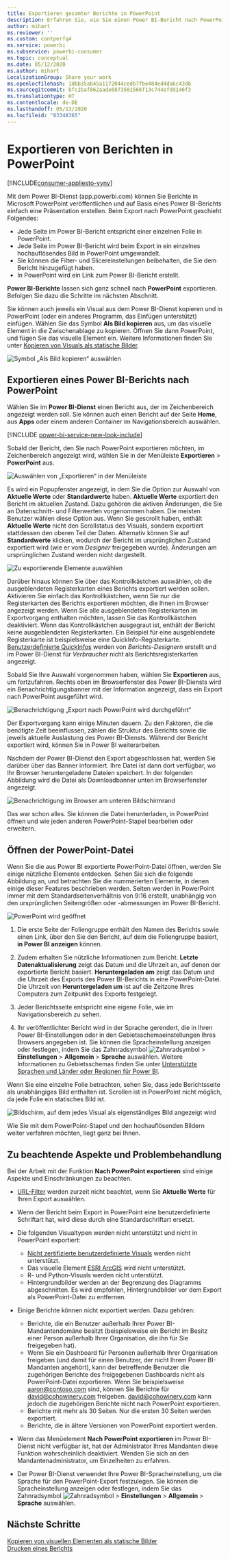```yaml
---
title: Exportieren gesamter Berichte in PowerPoint
description: Erfahren Sie, wie Sie einen Power BI-Bericht nach PowerPoint exportieren.
author: mihart
ms.reviewer: ''
ms.custom: contperfq4
ms.service: powerbi
ms.subservice: powerbi-consumer
ms.topic: conceptual
ms.date: 05/12/2020
ms.author: mihart
LocalizationGroup: Share your work
ms.openlocfilehash: 1dbb35ab45a1172044cedb7fbe484ed4da6c43db
ms.sourcegitcommit: bfc2baf862aade6873501566f13c744efdd146f3
ms.translationtype: HT
ms.contentlocale: de-DE
ms.lasthandoff: 05/13/2020
ms.locfileid: "83348365"
---
```

# <a name="export-reports-to-powerpoint"></a>Exportieren von Berichten in PowerPoint

[!INCLUDE[consumer-appliesto-yyny](../includes/consumer-appliesto-yyny.md)]


Mit dem Power BI-Dienst (app.powerbi.com) können Sie Berichte in Microsoft PowerPoint veröffentlichen und auf Basis eines Power BI-Berichts einfach eine Präsentation erstellen. Beim Export nach PowerPoint geschieht Folgendes:

* Jede Seite im Power BI-Bericht entspricht einer einzelnen Folie in PowerPoint.
* Jede Seite im Power BI-Bericht wird beim Export in ein einzelnes hochauflösendes Bild in PowerPoint umgewandelt.
* Sie können die Filter- und Slicereinstellungen beibehalten, die Sie dem Bericht hinzugefügt haben.
* In PowerPoint wird ein Link zum Power BI-Bericht erstellt.

**Power BI-Berichte** lassen sich ganz schnell nach **PowerPoint** exportieren. Befolgen Sie dazu die Schritte im nächsten Abschnitt.

Sie können auch jeweils ein Visual aus dem Power BI-Dienst kopieren und in PowerPoint (oder ein anderes Programm, das Einfügen unterstützt) einfügen. Wählen Sie das Symbol **Als Bild kopieren** aus, um das visuelle Element in die Zwischenablage zu kopieren. Öffnen Sie dann PowerPoint, und fügen Sie das visuelle Element ein. Weitere Informationen finden Sie unter [Kopieren von Visuals als statische Bilder](../power-bi-visualization-copy-paste.md).

![Symbol „Als Bild kopieren“ auswählen](media/end-user-powerpoint/power-bi-copy.png)

## <a name="export-your-power-bi-report-to-powerpoint"></a>Exportieren eines Power BI-Berichts nach PowerPoint
Wählen Sie im **Power BI-Dienst** einen Bericht aus, der im Zeichenbereich angezeigt werden soll. Sie können auch einen Bericht auf der Seite **Home**, aus **Apps** oder einem anderen Container im Navigationsbereich auswählen.

[!INCLUDE [power-bi-service-new-look-include](../includes/power-bi-service-new-look-include.md)]

Sobald der Bericht, den Sie nach PowerPoint exportieren möchten, im Zeichenbereich angezeigt wird, wählen Sie in der Menüleiste **Exportieren** > **PowerPoint** aus.

![Auswählen von „Exportieren“ in der Menüleiste](media/end-user-powerpoint/power-bi-export.png)

Es wird ein Popupfenster angezeigt, in dem Sie die Option zur Auswahl von **Aktuelle Werte** oder **Standardwerte** haben. **Aktuelle Werte** exportiert den Bericht im aktuellen Zustand. Dazu gehören die aktiven Änderungen, die Sie an Datenschnitt- und Filterwerten vorgenommen haben.  Die meisten Benutzer wählen diese Option aus. Wenn Sie gescrollt haben, enthält **Aktuelle Werte** nicht den Scrollstatus des Visuals, sondern exportiert stattdessen den oberen Teil der Daten. Alternativ können Sie auf **Standardwerte** klicken, wodurch der Bericht im ursprünglichen Zustand exportiert wird (wie er vom *Designer* freigegeben wurde). Änderungen am ursprünglichen Zustand werden nicht dargestellt.

![Zu exportierende Elemente auswählen](media/end-user-powerpoint/power-bi-current-values.png)
 
Darüber hinaus können Sie über das Kontrollkästchen auswählen, ob die ausgeblendeten Registerkarten eines Berichts exportiert werden sollen. Aktivieren Sie einfach das Kontrollkästchen, wenn Sie nur die Registerkarten des Berichts exportieren möchten, die Ihnen im Browser angezeigt werden. Wenn Sie alle ausgeblendeten Registerkarten im Exportvorgang enthalten möchten, lassen Sie das Kontrollkästchen deaktiviert. Wenn das Kontrollkästchen ausgegraut ist, enthält der Bericht keine ausgeblendeten Registerkarten. Ein Beispiel für eine ausgeblendete Registerkarte ist beispielsweise eine QuickInfo-Registerkarte. [Benutzerdefinierte QuickInfos](../create-reports/desktop-tooltips.md) werden von *Berichts-Designern* erstellt und im Power BI-Dienst für *Verbraucher* nicht als Berichtsregisterkarten angezeigt. 

Sobald Sie Ihre Auswahl vorgenommen haben, wählen Sie **Exportieren** aus, um fortzufahren. Rechts oben im Browserfenster des Power BI-Diensts wird ein Benachrichtigungsbanner mit der Information angezeigt, dass ein Export nach PowerPoint ausgeführt wird. 



![Benachrichtigung „Export nach PowerPoint wird durchgeführt“](media/end-user-powerpoint/power-bi-export-progress.png)

Der Exportvorgang kann einige Minuten dauern. Zu den Faktoren, die die benötigte Zeit beeinflussen, zählen die Struktur des Berichts sowie die jeweils aktuelle Auslastung des Power BI-Diensts. Während der Bericht exportiert wird, können Sie in Power BI weiterarbeiten.

Nachdem der Power BI-Dienst den Export abgeschlossen hat, werden Sie darüber über das Banner informiert. Ihre Datei ist dann dort verfügbar, wo Ihr Browser heruntergeladene Dateien speichert. In der folgenden Abbildung wird die Datei als Downloadbanner unten im Browserfenster angezeigt.

![Benachrichtigung im Browser am unteren Bildschirmrand](media/end-user-powerpoint/power-bi-browsers.png)

Das war schon alles. Sie können die Datei herunterladen, in PowerPoint öffnen und wie jeden anderen PowerPoint-Stapel bearbeiten oder erweitern.

## <a name="open-the-powerpoint-file"></a>Öffnen der PowerPoint-Datei
Wenn Sie die aus Power BI exportierte PowerPoint-Datei öffnen, werden Sie einige nützliche Elemente entdecken. Sehen Sie sich die folgende Abbildung an, und betrachten Sie die nummerierten Elemente, in denen einige dieser Features beschrieben werden. Seiten werden in PowerPoint immer mit dem Standardseitenverhältnis von 9:16 erstellt, unabhängig von den ursprünglichen Seitengrößen oder -abmessungen im Power BI-Bericht.

![PowerPoint wird geöffnet](media/end-user-powerpoint/power-bi-powerpoint-numbered.png)

1. Die erste Seite der Foliengruppe enthält den Namen des Berichts sowie einen Link, über den Sie den Bericht, auf dem die Foliengruppe basiert, **in Power BI anzeigen** können.
2. Zudem erhalten Sie nützliche Informationen zum Bericht. **Letzte Datenaktualisierung** zeigt das Datum und die Uhrzeit an, auf denen der exportierte Bericht basiert. **Heruntergeladen am** zeigt das Datum und die Uhrzeit des Exports des Power BI-Berichts in eine PowerPoint-Datei. Die Uhrzeit von **Heruntergeladen um** ist auf die Zeitzone Ihres Computers zum Zeitpunkt des Exports festgelegt.


3. Jeder Berichtsseite entspricht eine eigene Folie, wie im Navigationsbereich zu sehen. 
4. Ihr veröffentlichter Bericht wird in der Sprache gerendert, die in Ihren Power BI-Einstellungen oder in den Gebietsschemaeinstellungen Ihres Browsers angegeben ist. Sie können die Spracheinstellung anzeigen oder festlegen, indem Sie das Zahnradsymbol ![Zahnradsymbol](media/end-user-powerpoint/power-bi-settings-icon.png) > **Einstellungen** > **Allgemein** > **Sprache** auswählen. Weitere Informationen zu Gebietsschemas finden Sie unter [Unterstützte Sprachen und Länder oder Regionen für Power BI](../fundamentals/supported-languages-countries-regions.md).


Wenn Sie eine einzelne Folie betrachten, sehen Sie, dass jede Berichtsseite als unabhängiges Bild enthalten ist. Scrollen ist in PowerPoint nicht möglich, da jede Folie ein statisches Bild ist.

![Bildschirm, auf dem jedes Visual als eigenständiges Bild angezeigt wird](media/end-user-powerpoint/power-bi-images.png)

Wie Sie mit dem PowerPoint-Stapel und den hochauflösenden Bildern weiter verfahren möchten, liegt ganz bei Ihnen.

## <a name="considerations-and-troubleshooting"></a>Zu beachtende Aspekte und Problembehandlung
Bei der Arbeit mit der Funktion **Nach PowerPoint exportieren** sind einige Aspekte und Einschränkungen zu beachten.
 

* [URL-Filter](../service-url-filters.md) werden zurzeit nicht beachtet, wenn Sie **Aktuelle Werte** für Ihren Export auswählen.

* Wenn der Bericht beim Export in PowerPoint eine benutzerdefinierte Schriftart hat, wird diese durch eine Standardschriftart ersetzt.

* Die folgenden Visualtypen werden nicht unterstützt und nicht in PowerPoint exportiert:
   - [Nicht zertifizierte benutzerdefinierte Visuals](../developer/power-bi-custom-visuals-certified.md) werden nicht unterstützt. 
   - Das visuelle Element [ESRI ArcGIS](../visuals/power-bi-visualizations-arcgis.md) wird nicht unterstützt.
   - R- und Python-Visuals werden nicht unterstützt.
   - Hintergrundbilder werden an der Begrenzung des Diagramms abgeschnitten. Es wird empfohlen, Hintergrundbilder vor dem Export als PowerPoint-Datei zu entfernen.

* Einige Berichte können nicht exportiert werden. Dazu gehören:
    - Berichte, die ein Benutzer außerhalb Ihrer Power BI-Mandantendomäne besitzt (beispielsweise ein Bericht im Besitz einer Person außerhalb Ihrer Organisation, die ihn für Sie freigegeben hat).
    - Wenn Sie ein Dashboard für Personen außerhalb Ihrer Organisation freigeben (und damit für einen Benutzer, der nicht Ihrem Power BI-Mandanten angehört), kann der betreffende Benutzer die zugehörigen Berichte des freigegebenen Dashboards nicht als PowerPoint-Datei exportieren. Wenn Sie beispielsweise aaron@contoso.com sind, können Sie Berichte für david@cohowinery.com freigeben. david@cohowinery.com kann jedoch die zugehörigen Berichte nicht nach PowerPoint exportieren.
    - Berichte mit mehr als 30 Seiten. Nur die ersten 30 Seiten werden exportiert.
    - Berichte, die in ältere Versionen von PowerPoint exportiert werden.

* Wenn das Menüelement **Nach PowerPoint exportieren** im Power BI-Dienst nicht verfügbar ist, hat der Administrator Ihres Mandanten diese Funktion wahrscheinlich deaktiviert. Wenden Sie sich an den Mandantenadministrator, um Einzelheiten zu erfahren.
* Der Power BI-Dienst verwendet Ihre Power BI-Spracheinstellung, um die Sprache für den PowerPoint-Export festzulegen. Sie können die Spracheinstellung anzeigen oder festlegen, indem Sie das Zahnradsymbol ![Zahnradsymbol](media/end-user-powerpoint/power-bi-settings-icon.png) > **Einstellungen** > **Allgemein** > **Sprache** auswählen.



## <a name="next-steps"></a>Nächste Schritte
[Kopieren von visuellen Elementen als statische Bilder](../power-bi-visualization-copy-paste.md)    
[Drucken eines Berichts](end-user-print.md)
